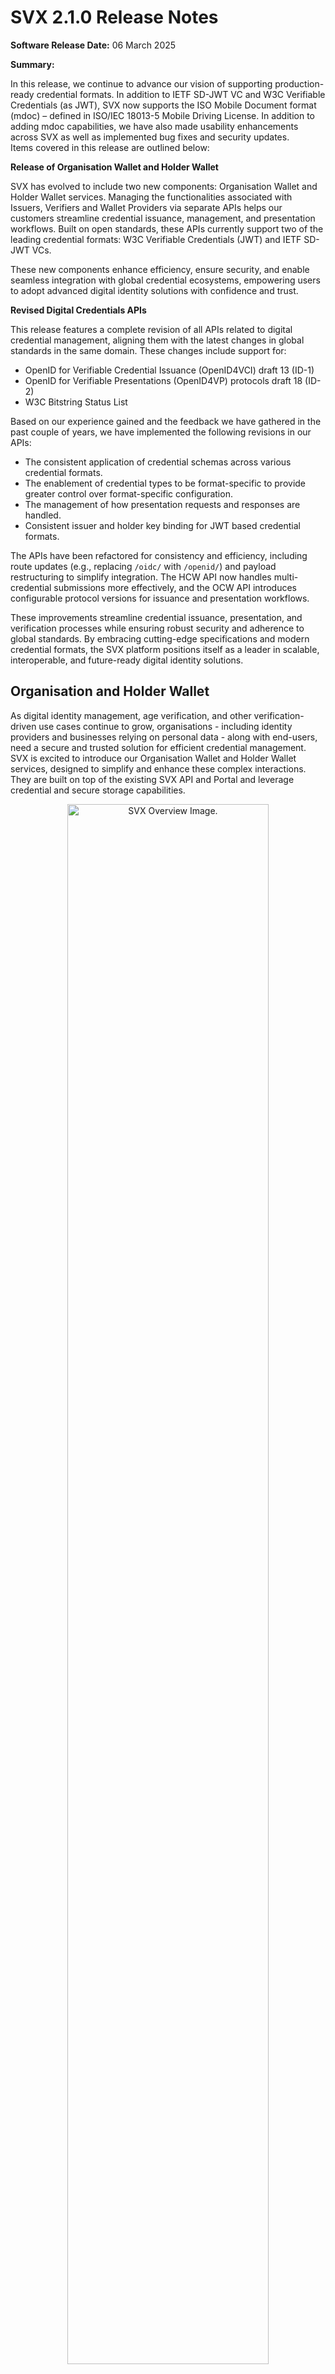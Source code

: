 # SVX 2.1.0 Release Notes

**Software Release Date:** 06 March 2025

**Summary:** 

In this release, we continue to advance our vision of supporting production-ready credential formats. In addition to IETF SD-JWT VC and W3C Verifiable Credentials (as JWT), SVX now supports the ISO Mobile Document format (mdoc) – defined in ISO/IEC 18013-5 Mobile Driving License. In addition to adding mdoc capabilities, we have also made usability enhancements across SVX as well as implemented bug fixes and security updates.  
Items covered in this release are outlined below:

**Release of Organisation Wallet and Holder Wallet**  

SVX has evolved to include two new components: Organisation Wallet and Holder Wallet services. Managing the functionalities associated with Issuers, Verifiers and Wallet Providers via separate APIs helps our customers streamline credential issuance, management, and presentation workflows. Built on open standards, these APIs currently support two of the leading credential formats: W3C Verifiable Credentials (JWT) and IETF SD-JWT VCs. 

These new components enhance efficiency, ensure security, and enable seamless integration with global credential ecosystems, empowering users to adopt advanced digital identity solutions with confidence and trust.

**Revised Digital Credentials APIs**

This release features a complete revision of all APIs related to digital credential management, aligning them with the latest changes in global standards in the same domain. These changes include support for: 

- OpenID for Verifiable Credential Issuance (OpenID4VCI) draft 13 (ID-1) 
- OpenID for Verifiable Presentations (OpenID4VP) protocols draft 18 (ID-2)
- W3C Bitstring Status List

Based on our experience gained and the feedback we have gathered in the past couple of years, we have implemented the following revisions in our APIs:

- The consistent application of credential schemas across various credential formats.
- The enablement of credential types to be format-specific to provide greater control over format-specific configuration.
- The management of how presentation requests and responses are handled.
- Consistent issuer and holder key binding for JWT based credential formats.

The APIs have been refactored for consistency and efficiency, including route updates (e.g., replacing `/oidc/` with `/openid/`) and payload restructuring to simplify integration. The HCW API now handles multi-credential submissions more effectively, and the OCW API introduces configurable protocol versions for issuance and presentation workflows.

These improvements streamline credential issuance, presentation, and verification processes while ensuring robust security and adherence to global standards. By embracing cutting-edge specifications and modern credential formats, the SVX platform positions itself as a leader in scalable, interoperable, and future-ready digital identity solutions.

## Organisation and Holder Wallet
As digital identity management, age verification, and other verification-driven use cases continue to grow, organisations - including identity providers and businesses relying on personal data - along with end-users, need a secure and trusted solution for efficient credential management. SVX is excited to introduce our Organisation Wallet and Holder Wallet services, designed to simplify and enhance these complex interactions. They are built on top of the existing SVX API and Portal and leverage credential and secure storage capabilities.

<p align="center">
<img align="center" src="/.gitbook/assets/Release_2.0.0_SVX_Overview.png" alt="SVX Overview Image." width="80%">
</p>

Both components offer the necessary tools for customers looking to participate in the Issuer-Holder-Verifier model using digital credentials as a mechanism to exchange Issuer asserted claims about the Holder.

<p align="center">
<img align="center" src="/.gitbook/assets/Release_2.0.0_Data_Model.png" alt="Data Model Image." width="80%">
</p>

### Organisation Wallet Services
Composed of the following tools to bootstrap issuance and verification of credentials:

- Organisation Cloud Wallet (OCW) service for streamlining issuance and verification of credentials for organisations.
- Issuer / Verifier websites integrated with OCW for jumpstarting use cases.

### Holder Cloud Wallet Services
Composed of the following tools:

- Holder Cloud Wallet (HCW) service for streamlining key management, DID management, and the issuance and presentation of credentials.
- White-label Holder Wallet Front End; a multi-platform mobile app, integrated with the HCW service.
- Out-of-the box integration with OAuth 2.0 & OpenID Connect compatible IdPs for user authentication.

### Benefits of Organisation and Holder Cloud Wallet Services
**1. Comprehensive Credential Management:**
- Organisation Wallet: Enables seamless issuance, storage, and presentation of digital credentials for efficient identity operations.
- Holder Wallet: Allows end-users to receive, claim, and present Verifiable Credentials with ease.

**2. Interoperability Across Ecosystems:**
- Both wallets are built on widely accepted standards, including but not limited to OpenID for Verifiable Credential Issuance (OpenID4VCI), OpenID for Verifiable Presentations (OpenID4VP) and IETF SD-JWT VC.
- They enable interoperability across various credential ecosystems unlocking valuable use cases.

**3. Enhanced Security and Trust:**
- Organisation Wallet: Protects sensitive identity data and ensures the authenticity and integrity of issued credentials.
- Holder Wallet: Safeguards individual user data while ensuring the validity of presented credentials.

**4. Scalable Integration:**
- Both services offer APIs that enable organisations, companies, and individuals to integrate seamlessly into existing credential ecosystems, ensuring broad scalability and ease of adoption.

**5. Support for Various Credential Formats:**

The APIs enable the issuance, presentation, and verification of multiple credential formats, including:
- W3C Verifiable Credential Data Model (VCDM) JWT
- IETF SD-JWT VC

**6. Future-Ready Digital Identity Solutions:**
- Both wallets provide a strong foundation for adopting advanced technologies like Verifiable Credentials and decentralised identity frameworks, supporting a wide range of use cases and future innovations.

**7. Streamlined Data and Workflow Management:**
- Organisation Wallet: Simplifies the administration of credential types and linked records, reducing complexity.
- Holder Wallet: Offers a user-friendly mechanism for managing credentials, ensuring smooth workflows for end-users.

**8. Backend Services Designed for Efficiency, Privacy, and Security:**
- Both the Organisation and Holder Wallets are backend services, purposefully designed to prioritise efficiency, privacy, and security in managing credentials.
- The APIs empower SVX customers to develop customised, robust front-end solutions while leveraging global frameworks to ensure seamless interoperability across ecosystems.
- Both services integrate with existing OpenID & OAuth 2.0 compatible IDPs for identity and access management.

## Revised Digital Credentials APIs
To recap, the revision of our Digital Credentials API has led to the following outcomes:
- The consistent application of credential schemas across various credential formats.
- The enablement of credential types to be format-specific to provide greater control over format-specific configuration.
- The management of how presentation requests and responses are handled.
- Consistent issuer and holder key binding for JWT based credential formats.

### Improved Credential and Verification Templates
- When creating Credential Templates, Organisation Administrators can now choose from either `jwt_vc_json` or `vc+sd-jwt` credential formats. This results in format-specific templates that allow customisation of format specific features. For example, when creating a `vc+sd-jwt` credential template, it is now possible to specify disclosure frames associated with selectively disclosable credentials.
- Organisation Administrators have more control when creating verification templates. They can add multiple verifiable credentials of both types (`jwt_vc_json` and `vc+sd-jwt`) to a single verification request and can define the associated options as specified in DIF Presentation Exchange per required credential. See video below for reference.

<p align="center">
<img align="center" src="/.gitbook/assets/Release_2.0.0_Verification_Template_Creation.gif" alt="Data Model Image." width="80%">
</p>

- **Credential and Verification Templates:**
  - Added the option to select either `jwt_vc_json` or `vc+sd-jwt` credential format when creating a credential template to increase specificity and to enable more use cases.
  - Added a field for specifying disclosure frames when creating `vc+sd-jwt` credential templates to increase control over `vc+sd-jwt` credential issuance.
  - Added a Format column to the credential templates view screen for improved organisation.
  - Added new `credential name` and `format` fields (per required credential) when creating verification templates for enhanced customisation and usability.
  - Made `format algorithm` and `Constraints` _required_ fields when creating verification templates to extend customisation over each required credential.

- **Request Responses:**
  - Added the date a request response was archived (when viewing its details) to enable more accurate record keeping. The associated attribute is `archived on`.

## Consistent Key Binding for Issuer and Holder
- It is now possible to reference a cryptographic key or DID controlled by the Holder with all JWT based formats in a consistent manner. This is done by using the `cnf` claim, introduced in [Proof-of-Possession Key Semantics for JSON Web Tokens (RFC7800)](https://datatracker.ietf.org/doc/html/rfc7800).

Below is an example of an unprotected payload of a JSON Web Token demonstrating how key binding works when using the JWK member to reference the public key part of an asymmetric keypair.

```
{
  "cnf": { 
    "jwk": {
      "kty": "EC",
      "x": "tr_F2pPBVmlpysrvPRojMIrI06DiuhXBz8B9idb8R6s",
      "y": "2MlG9HNZfFZFB6Tv7lUB6KZLaBh2YF77yU8WzPswmqc",
      "crv": "P-256",
      "alg": "ES256"
    }
  }
}
```

Below is an example of an unprotected payload of a JSON Web Token demonstrating how key binding works when using the JWK member referencing a DID URL using the `kid` of the JWK member as well as including the public key of an asymmetric keypair controlling the DID.

```
{
  "cnf": { 
    "jwk": {
      "kid": "did:key:base64#key1-id",
      "kty": "EC",
      "x": "tr_F2pPBVmlpysrvPRojMIrI06DiuhXBz8B9idb8R6s",
      "y": "2MlG9HNZfFZFB6Tv7lUB6KZLaBh2YF77yU8WzPswmqc",
      "crv": "P-256",
      "alg": "ES256"
    }
  }
  "credentialSubject": {
    "id": undefined 
  }
}
```

Note that in the latter case the `id` property of the `credentialSubject` claim remains undefined to not cause clashes.
- Similarly to the point above, an Issuer can be both a HTTPS URL or a DID for all JWT based credential formats (`jwt_vc_json`, `vc+sd-jwt`). 

## Support for X.509 Certificate Chains
- Credentials and Presentation Requests can now be secured using X.509 Certificate Chains. These use the `x5c` header claim, which is a list of X.509 Certificates, that enables verification of the JWT's digital signature. This mechanism ensures the authenticity and integrity of the JWT, helping to prevent token abuse and foster trust between parties. While this component validates the correctness of the signature, it is at the discretion of the SVX consumer to configure and implement trust checks.

## Updated JSON Schema Support
- **Schema Update:** VC API now supports the latest version of the [VC JSON Schema specification](https://www.w3.org/TR/vc-json-schema/). The schema now describes the entire credential, not just credentialSubject as in earlier implementations. For W3C VCDM credentials, credentialSubject must now be explicitly included in the schema.
- **Backward Compatibility:** The verification process continues to support older formats based on the credentialSchema.type attribute. Supported types include:
  - JsonSchemaValidator2018 (current implementation)
  - JsonSchema2023, JsonSchema, and FullJsonSchemaValidator2021 (latest spec versions)
  - Unknown formats will result in errors
- **Schema Usage:**
  - Credential generation no longer includes `credentialSchema`, as it is rarely used in the VC ecosystem.
  - Schemas are used internally to validate if provided data matches the schema during credential generation.
  - Schemas may include reserved attributes (e.g., exp, issuanceDate), though it is recommended to focus on user claims. Reserved claims are respected and customisable if included.
- **Credential Formats:** Different credential formats may require distinct schemas.

This update ensures compliance with the latest specifications and maintains compatibility with legacy formats.

## Various
### UX enhancements
- Added copy buttons to the `Organisation ID` field in Organisation Account Settings, and `Application Domain` field when viewing Applications' details for improved user convenience.

<p align="center">
<img align="center" src="/.gitbook/assets/Release_2.0.0_Organisation_ID_Field.png" alt="Organisation ID Field Image." width="80%">
</p>

<p align="center">
<img align="center" src="/.gitbook/assets/Release_2.0.0_Application_Domain_Field.png" alt="Application Domain Field Image." width="80%">
</p>

- Corrected the spelling of `Documentations` to `Documentation` on Tenant and Organisation navigation menus.
- Changed Organisation navigation menu item name and associated screens from `Issue / Revoke Credentials` to `View credentials` as credential issuance functionality has been removed from the Portal (for more information see the [Deprecations and EOL](#deprecations-and-EOL) section).

<p align="center">
<img align="center" src="/.gitbook/assets/Release_2.0.0_View_Credentials.png" alt="View Credentials Image." width="80%">
</p>

- Removed the `Issue Credential` action item as seen in the item dropdown menu via the `Credential Templates` page. This is due to credential issuance functionality being removed from the Portal (for more information see the [Deprecations and EOL](#deprecations-and-EOL) section).

<p align="center">
<img align="center" src="/.gitbook/assets/Release_2.0.0_Verification_Templates.png" alt="Verification Templates Image." width="80%">
</p>

- The View Verification Request and View Response pages now display either `Wallet DID` or `Issuer URL` as a way to identify either the wallet or issuing organisation. This change was implemented due to `sd+vc-jwt`s not containing a `DID` resulting in an empty field in the Portal. 

### SDK Update
- Upgraded `meeco/sdk` to version `7.8.0-beta` for access to the latest features including those offered by the VC API V2 update.
- Updated `meeco/sdk` to include missing filter properties when creating a verification template. Previously, filter properties including `number` and `arrays` were not included resulting in verification templates to error.

## In summary
- **Bitstring Status List Support:** Enabled issuing and verifying revocable credentials using the new [W3C Bitstring Status List specification](https://www.w3.org/TR/vc-bitstring-status-list/). This is a new specification that enables the publishing of status information such as suspension or revocation of Verifiable Credentials using bitstrings in a privacy-preserving and performance-enhancing way.
- **Schema Improvements:** Added support for a newer version of [W3C JSON Schema](https://www.w3.org/TR/vc-json-schema/). Introduced greater schema definition flexibility so both credential formats: `jwt_vc_json` and `vc+sd-jwt` can be described independently.
- **Credential Types/Templates:** Format configuration introduced to the credential type entity. As credential formats have different requirements and configurations, keeping the credential type entity isolated makes its management easier.
- **Presentation Definitions/Templates:** API extended to support majority of [DIF PEX v2.1.0](https://identity.foundation/presentation-exchange/spec/v2.1.0/). Instead of providing only Credential Type IDs that are expected by the Presentation Definition, Organisation Administrators have to provide a full Presentation Definition structure with the required constraints.
- **New API Features:** Introduced endpoints and attributes for improved credential generation, presentation requests, and payload validation.
- **Streamlined Responses:** Simplified payloads and response structures for better clarity and alignment with updated standards.
- **Interoperability Updates:**
  - Adopted OpenID4VP [version draft18](https://openid.net/specs/openid-4-verifiable-presentations-1_0-18.html) (Implementors Draft 2).
  - Adopted OpenID4VCI [version draft13](https://openid.net/specs/openid-4-verifiable-credential-issuance-1_0-13.html) (Implementors Draft 1).
  - Integrated JSON Schema validation as per [DIF PEX v2.1.0](https://identity.foundation/presentation-exchange/spec/v2.1.0/).

# Support for ISO Mobile Documents
## What are Mobile Documents (mdocs)?
A Mobile Document (mdoc) is a digitally signed, standardised electronic document. It uses the CBOR formatting defined in [RFC 8949](https://datatracker.ietf.org/doc/html/rfc8949). CBOR uses binary encoding which features a small footprint (especially compared to JSON) and is, therefore, ideal for bandwidth constrained environments. Similar to other formats it can be used for both online and proximity use cases, although it is a better fit for the latter. These documents are designed to securely replace physical credentials including, but not limited to IDs, driving licences, passports, or medical records.

### Mobile Driver’s Licences (mDLs)
Mobile Driver’s Licences (mDLs) are a type of mdoc. SVX supports the issuance of mDL (and other document types) through OpenID 4 Verifiable Credential Issuance (OID4VCI).

SVX now supports [ISO/IEC TS 18013-7](https://www.iso.org/standard/82772.html) using OpenID 4 Verifiable presentation (OID4VP), which enables the presentation of mdocs to a reader (verifier) over the internet.

## New Functionalities and Changes
### SVX API
#### POST /schemas
Since JSON Schema types alone are not able to specify the correct encoding in CBOR, we extended JSON Schema definitions by introducing the `x-cbor-encoding` keyword for both validation and generating the correct CBOR encoding.

For example, if you want to define the field `portrait` in CBOR (bitstring), you would use the following 
````
"portrait": {
      "type": "string",
      "description": "jpeg as base64url encoded",
      "x-cbor-encoding": "bstr"
}
````

Below you can find how CBOR datatypes are mapped to JSON schema types:

|datatype|description|JSON schema|
|--------|-----------|-----------|
|bool|Boolean value (major type 7)|`{ “type”: “boolean” }`|
|uint|unsigned integer (major type 0)|`{ "type": "integer" }`|
|nint|negative integer (major type 1)|`{ "type": "integer" }`|
|int|unsigned integer or negative integer|`{ "type": "integer" }`  no way to specify; assumption is this is handled by cbor encoding library|
|float16|half-precision float (major type 7, add info 25)|`{ "type": "number", "x-cbor-encoding": "float16"  }`|
|float32|single-precision float (major type 7, add info 26)|`{ "type": "number", "x-cbor-encoding": "float32"  }`|
|float64|double-precision float (major type 7, add info 27)|`{ "type": "number", "x-cbor-encoding": "float64"  }`|
|float|one of float16, float32 or float64|`{ "type": "number" }`  assumption: handled by cbor library|
|bstr|byte string (major type 2)|`{ "type": "string", "x-cbor-encoding": "bstr" }`|
|tstr|text string (major type 3)|`{ "type": "string" }`|
|tdate|Standard date/time string (#6.0)|`{ “type”: “string”, “format”: “date-time” }`|
|bigint|biguint (#6.2) or bignint (#6.3) (bstr)|`{ "type": "string", "x-cbor-encoding": "bigint" }`|
|regexp|tstr #6.35|`{ “type”: “string”, "format": "regex" }`|
|full-date|full-date string (#6.1004)|`{ "type": "string", "format": "date"}`|
|encoded-cbor|#6.24 (bstr)|`{ "type": "string", "x-cbor-encoding": "encoded-cbor" }`|

#### POST /credential_types
- Extended format with `mso_mdoc`.
- Added `config.doctype` (required when format equals mso_mdoc).

#### POST /credentials/generate
The following additional parameters are now available to use in the request payload:
- `doctype` : The docType of the Mobile Document (mdoc)
- `device_key_info`

#### POST /presentations/verify and /openid/presentations/response/verify
- Added verification for base64url encoded `mso_mdoc`.

#### POST /presentation_definitions
- Added support for requesting `mso_mdoc`.
Note that the `id` from the `input_descriptor` object needs to match the doctype of an mdoc. This requirement is defined in ISO/IEC 18013-7 and implemented as such for all mobile documents in SVX. 

### Organisation Wallet (OW) API and Holder Wallet (HW) API
- Added support for `mso_mdoc` issuance and verification in OCW and HCW API.

### Portal
#### Create Credential Schema
- The Basic Mdoc JSON Schema template for mso-mdoc format is available for use when creating a credential schema. 
<p align="center">
<img align="center" src="../.gitbook/assets/releases/2.1.0/Release_2.1.0_mdoc_CreateCredentialSchema_doctype.png" alt="Creaet Credential Schema - The Basic Mdoc JSON Schema example is added" width="80%">
</p>  

#### Create Credential Template
- Users can select ISO mdoc (mso_mdoc) and add the document type as free text.
<p align="center">
<img align="center" src="../.gitbook/assets/releases/2.1.0/Release_2.1.0_mdoc_CreateCredentialTemplate_doctype.png" alt="Creaet Credential Template - ISO mdoc added and the document type field" width="80%">
</p>  

#### Create Verification Template
- Added ISO mdoc (mso_mdoc) format to Create Verification Template along with its constraints.
<p align="center">
<img align="center" src="../.gitbook/assets/releases/2.1.0/Release_2.1.0_mdoc_CreateVerificationTemplate_CredentialFormat.png" alt="Creaet Verification Template - ISO mdoc format added" width="80%">
</p>  

#### View Credentials and Verification Requests
- Issued credentials and verification requests that contain mdocs can be viewed via the Portal in the same way as other credential format types.
<p align="center">
<img align="center" src="../.gitbook/assets/releases/2.1.0/Release_2.1.0_mdoc_CredentialDetails.png" alt="View credential with mdoc type" width="80%">
</p>  
<p align="center">
<img align="center" src="../.gitbook/assets/releases/2.1.0/Release_2.1.0_mdoc_VerificationRequestDetails1.png" alt="View verification response with mdoc type" width="80%">
</p>  


# Support for JARM and JWE
Included in the ISO/IEC 18013-7 implementation, support has been added to the SVX API, HW API and OW API for:
* [OpenID JARM](https://openid.net/specs/oauth-v2-jarm.html): JWT Secured Authorization Response Mode for OAuth 2.0
* [IETF JWE](https://www.rfc-editor.org/rfc/rfc7516.html#appendix-A): JSON Web Encryption
This section provides a brief overview of both and lists the changes made to the platform in order to support it.

## JARM
JARM is a JWT-based mode to encode OAuth 2.0 authorisation responses.
As stated in the [OpenID JARM](https://openid.net/specs/oauth-v2-jarm.html) standard:
> This mechanism enhances the security of the standard authorization response with support for signing and optional encryption of the response. A signed response provides message integrity, sender authentication, audience restriction, and protection from mix-up attacks. Encrypting the response provides confidentiality of the response parameter values. The JWT authorization response mode can be used in conjunction with any response type.

We have extended the HW and OW with support for encryption and optional signing of the response. The advantage of an encrypted, but not signed authorization response, is that it prevents the signing key from being used as a correlation factor. From a privacy perspective this is important. Establishing trust in the signing key can be challenging when ensuring authenticity. 

[OpenID4VP](https://openid.net/specs/openid-4-verifiable-presentations-1_0.html#section-8.3.1) specifies a new response mode, direct_post.jwt which allows the use of JARM with the direct_post response mode. The response mode direct_post.jwt, similar to direct_post, causes the Wallet to send the authorization response using an HTTP POST request instead of redirecting back to the Verifier. Different from direct_post, direct_post.jwt encapsulates the response parameters in a JWT that is encrypted and optionally signed.

Encrypting the authorization response can prevent personal data in the authorization response from leaking when it is returned through the front channel (e.g. the browser).

JARM is mandatory when following ISO/IEC 18013-7, but can also be used in other scenarios and with other credential formats.

## JWE
JWE is an encrypted JSON Web Token (JWT).
As stated in the [IETF JWE](https://www.rfc-editor.org/rfc/rfc7516.html#appendix-A) standard:
> JSON Web Encryption (JWE) represents encrypted content using JSON data structures and base64url encoding. The JWE cryptographic mechanisms encrypt and provide integrity protection for an arbitrary sequence of octets.

JWE is used when encrypted authorization responses are enabled (using JARM).

## SVX API
### POST /openid/presentations/requests
- Added support for `direct_post.jwt` in the `response_mode` field.
### POST /credentials/generate 
- Added with `credential.id` and `credential.credential_id` attributes in the response.

## OW API
- Added support for `direct_post.jwt` to comply with `JARM`.
  - Added `responseMode` to `POST - /presentations/requests` request body and response
  - Added `responseMode` dropdown to `test/present` template site
- Added new required configuration variables:
  - `PRESENTATION_RESPONSE_ENCRYPTION_ENC` - defines `direct_post.jwt` method.
  - `PRESENTATION_RESPONSE_ENCRYPTION_ALG` - defines `direct_post.jwt` algorithm.
  - `PRESENTATION_RESPONSE_ENCRYPTION_CURVE` - defines `direct_post.jwt` curve.
- Added support to accept encrypted authorization response for `POST /openid/presentations/requests/:requestId/submissions` endpoint.

## HW API
- Added validation of `direct_post.jwt` to `POST /wallets/{walletId}/send`.

# Other New Functionalities
## Portal
### Create Credential Template
- Added Type (vct) field for `vc+sd-jwt` format when creating, editing and viewing a credential template in the `Credential templates` section.
<p align="center">
<img align="center" src="../.gitbook/assets/releases/2.1.0/Release_2.1.0_NewFunctionalities_AddedVCT.png" alt="Credential Template - VCT field is added" width="80%">
</p>  

- Added `Disclosure Frame` field on `Create credential template` page for `vc+sd-jwt` format.
<p align="center">
<img align="center" src="../.gitbook/assets/releases/2.1.0/Release_2.1.0_NewFunctionalities_DisclosureFrame.png" alt="Credential Template - Disclosure field is added" width="80%">
</p>  

- It is now possible for users to set and edit a credential’s validity period in the `Create credential template` page.
<p align="center">
<img align="center" src="../.gitbook/assets/releases/2.1.0/Release_2.1.0_NewFunctionalities_ValidPeriod.png" alt="Credential Template - Valid period is editable" width="80%">
</p>  

### View Credential Template
- After creating a credential template, users can now view the valid from and expires information based on the configuration set when creating the credential template.
<p align="center">
<img align="center" src="../.gitbook/assets/releases/2.1.0/Release_2.1.0_NewFunctionalities_ViewCredentialTemplate_ValidationPeriod.png" alt="View Credential Template - Valid from/until is shown in the VC image" width="80%">
</p>  

### Manage Account
- Added `Language` section to `Manage Account` page to allow a user to change their default language. This feature currently supports English and Japanese.
<p align="center">
<img align="center" src="../.gitbook/assets/releases/2.1.0/Release_2.1.0_NewFunctionalites_LanguageSettings.png" alt="Admin Language Page" width="80%">
</p>  


# Enhancements
## Portal
### Changed
- Tenants can be searched for by their IDs or fragments of their IDs.
<p align="center">
<img align="center" src="../.gitbook/assets/releases/2.1.0/Release_2.1.0_Enhancements_TenantIDSearch.png" alt="Tenants - Search tenatns by tenant ID" width="80%">
</p>  

- Changed all instances of credential `format` to a human readable name when viewing on the `Credential templates` page. If the format is `mso_mdoc` then the document type is also displayed.
<p align="center">
<img align="center" src="../.gitbook/assets/releases/2.1.0/Release_2.1.0_Enhancements_FormatName.png" alt="Credential Templates - Show Format names" width="80%">
</p>  

- Changed the order of fields on `Create verification template` screen so that the format selection field is above the fields it affects. This improves usability and information hierarchy.
<p align="center">
<img align="center" src="../.gitbook/assets/releases/2.1.0/Release_2.1.0_Enhancements_OrderOfFields.png" alt="Create Verification Template - Fixed the order of the fields" width="80%">
</p>  

- When viewing a verification response, shared credentials that do not contain any data no longer display an empty box on the `View Response` screen. Instead, a warning message appears stating "No credential details provided".
<p align="center">
<img align="center" src="../.gitbook/assets/releases/2.1.0/Release_2.1.0_Enhancements_ViewResponse.png" alt="View verification reseponse - Display warning message when there is no credential provided for presentation" width="80%">
</p>  

- Migrated the application from Webpack to Vite for improved performance.

## SVX API
### Changed
- Improved the reliability of event processing by using a new AMQP architecture with a background AMQP consumer in Ruby (on Rails) components. Connections to RabbitMQ are now more stable for Vault and Keystore.

## OW API
### Added
- Added enforcement of `kid` presence in `ACCESS_TOKEN_JKWS`, `AUTHORIZATION_SERVER_JWKS`, and `ISSUER_JWKS `configurations.
- Added validation of `access_token` against cNonce for security, preventing brute force attacks on the `cNonce`.
- Added optional configuration variable `SWAGGER_UI_ENABLED` to enable/disable Swagger UI (accessible at `/openapi/ui`). By default, Swagger UI is enabled, but it can be disabled by setting `SWAGGER_UI_ENABLED='false'`.
- Added `TEST_ENDPOINTS_ENABLED` configuration variable to enable/disable `test/*` set of endpoint. When turned off, the Test UI is no longer accessible, but issuance and presentation flows keep working.

### Removed
- `upgradeInsecureRequests` CSP directive from Content-Security-Policy response header as it was forcing the browser to upgrade all requests to HTTPS.

## HW API
### Added
- Added optional configuration variable `SWAGGER_UI_ENABLED` to enable/disable Swagger UI (accessible at `/openapi/ui`). By default, Swagger UI is enabled, but it can be disabled by setting `SWAGGER_UI_ENABLED='false'`.

### Removed
- `upgradeInsecureRequests` CSP directive from Content-Security-Policy response header as it was forcing the browser to upgrade all requests to HTTPS.
- Removed the `format` property from the `POST /wallets/{walletId}/receive/get_credential` payload.

### Changed
- The `client_id` parameter is now required for wallet-initiated issuance and Authorization Code Grant when calling the `POST /wallets/:walletId/receive/get_access_token` endpoint.
- `vc+sd-jwt` credential claims are no longer by default disclosed if `claims_to_disclose` parameter was not provided when presenting.

# Bug Fixes
## Portal
- Fixed translation of version numbers in `Footer` that resulted in no version number being displayed.
- Fixed Tenant ID label in Tenants list and the administered Tenants from `Tenant DID` to `Tenant ID`.
- Fixed the schema name to be editable on the `Credential Schema` page.

## OW API
- Fixed an issue where existing values were not being set correctly for text area elements on `test/issue` page.

# Security Updates
## SVX API  
- Node in VC upgraded to version 20.18
- OpenAPI generator in VC upgraded to version 7.10.0
- @nestjs/swagger in VC upgraded to 8.1.1
- SDK Typescript version to ^5.0.0 and Node version to ^20.0.0 in VC 
- Ruby upgraded to 3.3.6
- Elixir upgraded tp 1.18.2
- Erlang upgraded from version 26.2.5.7

## OW API
- Node in VC upgraded to version 20.18
- OpenAPI generator in VC upgraded to version 7.10.0
- SDK Typescript version to ^5.0.0 and Node version to ^20.0.0

## HW API
- Node in VC upgraded to version 20.18

# Holder Wallet Frontend (HW-FE) Updates
- Current latest version: 2.6.4
- Added ability to receive and present credentials with mdoc format
- Added ability to support credential issuance auth flow
- Added `openid4vp-draft18` in the Request Protocol Version to enable selection in the wallet configuration
<p align="center">
<img align="center" src="../.gitbook/assets/releases/2.1.0/Release_2.1.0_HWFE.PNG" alt="HW-FE Added openid4vp-draft18 protocol versions in Wallet Config" width="320px">
</p>   

- Fixed display "That barcode appears to be invalid" error when logged in with Auth0

# Deprecations and EOL
None